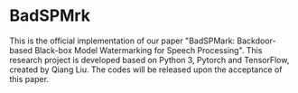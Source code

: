 # BadSPMrk
This is the official implementation of our paper "BadSPMark: Backdoor-based Black-box Model Watermarking for Speech Processing". This research project is developed based on Python 3, Pytorch and TensorFlow, created by Qiang Liu.  The codes will be released upon the acceptance of this paper.
